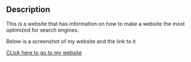 ## Description
This is a website that has information on how to make a website the most optimized for search engines.

Below is a screenshot of my website and the link to it

<a href="Develop/index.html">CLick here to go to my website<a>
